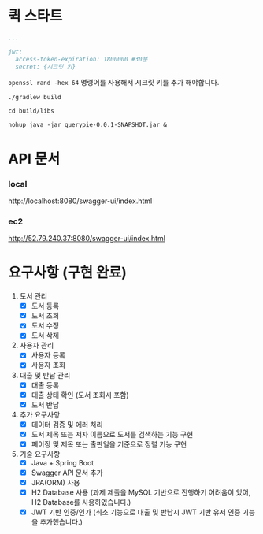 # 퀵 스타트
```application.yml
...

jwt:
  access-token-expiration: 1800000 #30분
  secret: {시크릿 키}
```

`openssl rand -hex 64` 명령어를 사용해서 시크릿 키를 추가 해야합니다.

```
./gradlew build

cd build/libs

nohup java -jar querypie-0.0.1-SNAPSHOT.jar &
```

# API 문서
### local
http://localhost:8080/swagger-ui/index.html
### ec2
http://52.79.240.37:8080/swagger-ui/index.html

# 요구사항 (구현 완료)

1. 도서 관리
    - [X] 도서 등록
    - [X] 도서 조회
    - [X] 도서 수정
    - [X] 도서 삭제
2. 사용자 관리
   - [X] 사용자 등록
   - [X] 사용자 조회
3. 대출 및 반납 관리
   - [X] 대출 등록
   - [X] 대출 상태 확인 (도서 조회시 포함)
   - [X] 도서 반납
4. 추가 요구사항
   - [X] 데이터 검증 및 에러 처리
   - [X] 도서 제목 또는 저자 이름으로 도서를 검색하는 기능 구현
   - [X] 페이징 및 제목 또는 출판일을 기준으로 정렬 기능 구현
5. 기술 요구사항
   - [X] Java + Spring Boot
   - [X] Swagger API 문서 추가
   - [X] JPA(ORM) 사용
   - [X] H2 Database 사용 (과제 제출을 MySQL 기반으로 진행하기 어려움이 있어, H2 Database를 사용하였습니다.)
   - [X] JWT 기반 인증/인가 (최소 기능으로 대출 및 반납시 JWT 기반 유저 인증 기능을 추가했습니다.)
